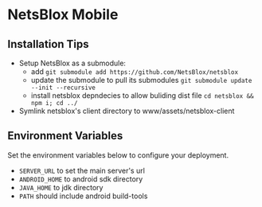 # NetsBlox Mobile



## Installation Tips

- Setup NetsBlox as a submodule: 
    - add `git submodule add https://github.com/NetsBlox/netsblox` 
    - update the submodule to pull its submodules `git submodule update --init --recursive` 
    - install netsblox depndecies to allow buliding dist file `cd netsblox && npm i; cd ../`
- Symlink netsblox's client directory to www/assets/netsblox-client

## Environment Variables
Set the environment variables below to configure your deployment.
- `SERVER_URL` to set the main server's url
- `ANDROID_HOME` to android sdk directory
- `JAVA_HOME` to jdk directory
- `PATH` should include android build-tools
